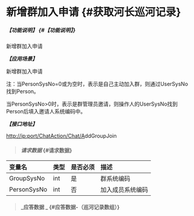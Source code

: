 # 新增群加入申请 {#获取河长巡河记录}

##### _【功能说明】_ {#【功能说明】}

新增群加入申请

_**【应用场景】**_

新增群加入申请

注：当PersonSysNo=0或为空时，表示是自己主动加入群，则通过UserSysNo找到Person。

当PersonSysNo&gt;0时，表示是群管理员邀请，则操作人的UserSysNo找到Person后填入邀请人系统编码中。

_**【接口地址】**_

[http://ip:port/ChatAction/Chat/A](http://ip:port/HMQuery/PatrolRiver/GetPatrolRivers)ddGroupJoin

> #### _请求数据_ {#请求数据}

| 变量名 | 类型 | 是否必须 | 描述 |
| :--- | :--- | :--- | :--- |
| GroupSysNo | int | 是 | 群系统编码 |
| PersonSysNo | int | 否 | 加入成员系统编码 |

> #### _应答数据 _ {#应答数据-（巡河记录数组）}



